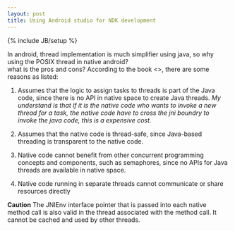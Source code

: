 ```yaml
---
layout: post
title: Using Android studio for NDK development
---
```

{% include JB/setup %}

In android, thread implementation is much simplifier using java, so why using the POSIX thread in native android?  
what is the pros and cons? According to the book <<Pro Android C with NDK>>, there are some reasons as listed:  

1. Assumes that the logic to assign tasks to threads is part of the Java code, since
there is no API in native space to create Java threads. <i>My understand is that if it is the native code who wants to invoke a new thread for a task, the native code have to cross the jni boundry to invoke the java code, this is a expensive cost.</i>  
  
2. Assumes that the native code is thread-safe, since Java-based threading is
transparent to the native code.  

3. Native code cannot benefit from other concurrent programming concepts and
components, such as semaphores, since no APIs for Java threads are available
in native space.  

4. Native code running in separate threads cannot communicate or share
resources directly  
  

 






__Caution__  The JNIEnv interface pointer that is passed into each native method call is also valid in the
thread associated with the method call. It cannot be cached and used by other threads.
